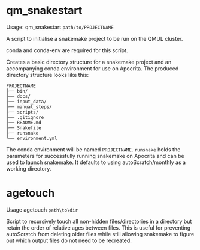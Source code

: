 # qm_snakestart
Usage: qm_snakestart `path/to/PROJECTNAME`

A script to initialise a snakemake project to be run on the QMUL cluster.

conda and conda-env are required for this script.

Creates a basic directory structure for a snakemake project and an accompanying conda environment for use on Apocrita.
The produced directory structure looks like this:

    PROJECTNAME
    ├── bin/
    ├── docs/
    ├── input_data/
    ├── manual_steps/
    ├── scripts/
    ├── .gitignore
    ├── README.md
    ├── Snakefile
    ├── runsnake
    └── environment.yml

The conda environment will be named `PROJECTNAME`.
`runsnake` holds the parameters for successfully running snakemake on Apocrita and can be used to launch snakemake.
It defaults to using autoScratch/monthly as a working directory.


# agetouch
Usage agetouch `path\to\dir`

Script to recursively touch all non-hidden files/directories in a directory but retain the order of relative ages between files.
This is useful for preventing autoScratch from deleting older files while still allowing snakemake to figure out which output files do not need to be recreated.
